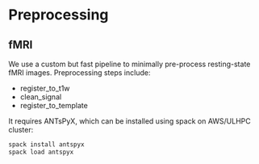 # Preprocessing

## fMRI

We use a custom but fast pipeline to minimally pre-process resting-state fMRI images. Preprocessing steps include:

- register_to_t1w
- clean_signal
- register_to_template

It requires ANTsPyX, which can be installed using spack on AWS/ULHPC cluster:

```bash
spack install antspyx
spack load antspyx
```
